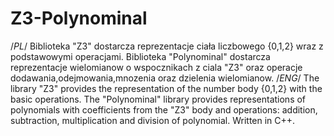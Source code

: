 # Z3-Polynominal
/*PL*/
Biblioteka "Z3" dostarcza reprezentacje ciała liczbowego {0,1,2} wraz z podstawowymi operacjami.
Biblioteka "Polynominal" dostarcza reprezentacje wielomianow o wspocznikach z ciala "Z3" oraz operacje dodawania,odejmowania,mnozenia oraz dzielenia
wielomianow.
/*ENG*/
The library "Z3" provides the representation  of the number body {0,1,2} with the basic operations.
The "Polynominal" library provides representations of polynomials with coefficients from the "Z3" body and operations: addition, subtraction, multiplication and division of polynomial.
Written in C++.
